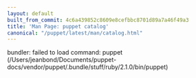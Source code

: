 ```yaml
---
layout: default
built_from_commit: 4c6a439852c8609e8cefbbc8701d89a7a46f49a3
title: 'Man Page: puppet catalog'
canonical: "/puppet/latest/man/catalog.html"
---
```


<div class='mp'>
<p>bundler: failed to load command: puppet (/Users/jeanbond/Documents/puppet-docs/vendor/puppet/.bundle/stuff/ruby/2.1.0/bin/puppet)</p>

</div>
